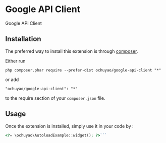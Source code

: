 Google API Client
=================
Google API Client

Installation
------------

The preferred way to install this extension is through [composer](http://getcomposer.org/download/).

Either run

```
php composer.phar require --prefer-dist ochuyao/google-api-client "*"
```

or add

```
"ochuyao/google-api-client": "*"
```

to the require section of your `composer.json` file.


Usage
-----

Once the extension is installed, simply use it in your code by  :

```php
<?= \ochuyao\AutoloadExample::widget(); ?>```